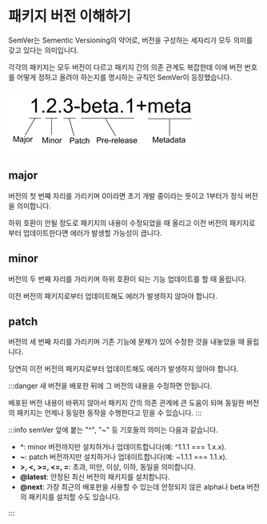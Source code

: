 # 패키지 버전 이해하기

SemVer는 Sementic Versioning의 약어로, 버전을 구성하는 세자리가 모두 의미를 갖고 있다는 의미입니다.

각각의 패키지는 모두 버전이 다르고 패키지 간의 의존 관계도 복잡한데 이에 버전 번호를 어떻게 정하고 올려야 하는지를 명시하는 규칙인 SemVer이 등장했습니다.

![semVer](./image/semver.png)

## major

버전의 첫 번째 자리를 가리키며 0이라면 초기 개발 중이라는 뜻이고 1부터가 정식 버전을 의미합니다.

하위 호환이 안될 정도로 패키지의 내용이 수정되었을 때 올리고 이전 버전의 패키지로부터 업데이트한다면 에러가 발생할 가능성이 큽니다.

## minor

버전의 두 번째 자리를 가리키며 하위 호환이 되는 기능 업데이트를 할 때 올립니다.

이전 버전의 패키지로부터 업데이트해도 에러가 발생하지 않아야 합니다.

## patch

버전의 세 번째 자리를 가리키며 기존 기능에 문제가 있어 수정한 것을 내놓았을 때 올립니다.

당연히 이전 버전의 패키지로부터 업데이트해도 에러가 발생하지 않아야 합니다.

:::danger
새 버전을 배포한 뒤에 그 버전의 내용을 수정하면 안됩니다.

배포된 버전 내용이 바뀌지 않아서 패키지 간의 의존 관계에 큰 도움이 되며 동일한 버전의 패키지는 언제나 동일한 동작을 수행한다고 믿을 수 있습니다.
:::

:::info
semVer 앞에 붙는 "^", "~" 등 기호들의 의미는 다음과 같습니다.

- **^**: minor 버전까지만 설치하거나 업데이트합니다(예: ^1.1.1 === 1.x.x).
- **~**: patch 버전까지만 설치하거나 업데이트합니다(예: ~1.1.1 === 1.1.x).
- **\>, \<, \>=, \<=, =**: 초과, 미만, 이상, 이하, 동일을 의미합니다.
- **@latest**: 안정된 최신 버전의 패키지를 설치합니다.
- **@next**: 가장 최근의 배포판을 사용할 수 있는데 안정되지 않은 alpha나 beta 버전의 패키지를 설치할 수도 있습니다.

:::
